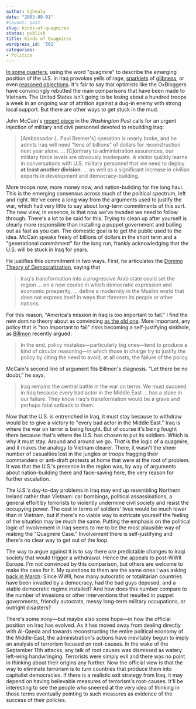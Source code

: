 ```yaml
---
author: kjhealy
date: "2003-09-01"
#layout: post
slug: kinds-of-quagmires
status: publish
title: Kinds of Quagmires
wordpress_id: '501'
categories:
- Politics
---
```


[In some quarters](http://oxblog.blogspot.com/2003_07_20_oxblog_archive.html#105872118670075071), using the word "quagmire" to describe the emerging position of the U.S. in Iraq provokes yells of rage, [snarklets](http://www.instapundit.com/archives/010336.php) of [glibness](http://www.instapundit.com/archives/010655.php), or even [reasoned objections](http://oxblog.blogspot.com/2003_08_24_oxblog_archive.html#106179321611660941). It's fair to say that optimists like the OxBloggers have convincingly rebutted the main comparisons that have been made to Vietnam. The United States isn't going to be losing about a hundred troops a week in an ongoing war of attrition against a dug-in enemy with strong local support. But there are other ways to get stuck in the mud.

John McCain's [recent piece](http://www.washingtonpost.com/wp-dyn/articles/A2466-2003Aug29.html) in the *Washington Post* calls for an urgent injection of military and civil personnel devoted to rebuilding Iraq:

> [Ambassador L. Paul Bremer's] operation is nearly broke, and he admits Iraq will need "tens of billions" of dollars for reconstruction next year alone. ... [C]ontrary to administration assurances, our military force levels are obviously inadequate. A visitor quickly learns in conversations with U.S. military personnel that we need to deploy **at least another division**. ... as well as a significant increase in civilian experts in development and democracy-building.

More troops now, more money now, and nation-building for the long haul. This is the emerging consensus across much of the political spectrum, left and right. We've come a long way from the arguments used to justify the war, which had very little to say about long-term commitments of this sort. The new view, in essence, is that now we've invaded we need to follow through. There's a lot to be said for this. Trying to clean up after yourself is clearly more responsible than installing a puppet government and bailing out as fast as you can. The domestic goal is to get the public used to the idea. McCain speaks freely of billions of dollars in the short term and a "generational commitment" for the long run, frankly acknowledging that the U.S. will be stuck in Iraq for years.

He justifies this commitment in two ways. First, he articulates the [Domino Theory of Democratization](http://www.kieranhealy.org/blog/archives/000304.html), saying that

> Iraq's transformation into a progressive Arab state could set the region … on a new course in which democratic expression and economic prosperity, ... define a modernity in the Muslim world that does not express itself in ways that threaten its people or other nations.

For this reason, "America's mission in Iraq is too important to fail." I find the new domino theory about as convincing [as the old one](http://www.cato.org/pubs/fpbriefs/fpb-042.html). More important, any policy that is "too important to fail" risks becoming a self-justifying sinkhole, as [Billmon](http://billmon.org/archives/000407.html) recently argued:

> In the end, policy mistakes—particularly big ones—tend to produce a kind of circular reasoning—in which those in charge try to justify the policy by citing the need to avoid, at all costs, the failure of the policy.

McCain's second line of argument fits Billmon's diagnosis. "Let there be no doubt," he says,

> Iraq remains the central battle in the war on terror. We must succeed in Iraq because every bad actor in the Middle East … has a stake in our failure. They know Iraq's transformation would be a grave and perhaps fatal setback to them.

Now that the U.S. is entrenched in Iraq, it must stay because to withdraw would be to give a victory to "every bad actor in the Middle East." Iraq is where the war on terror is being fought. But of course it's being fought there because that's where the U.S. has chosen to put its soldiers. Which is why it must stay. Around and around we go. *That* is the logic of a quagmire, and it makes the analogy to Vietnam clearer. There, it wasn't the sheer number of casualties lost in the jungles or troops fragging their commanders or anti-draft protests at home that were at the root of problem. It was that the U.S.'s presence in the region was, by way of arguments about nation-building there and face-saving here, the very reason for further escalation.

The U.S.'s day-to-day problems in Iraq may end up resembling Northern Ireland rather than Vietnam: car bombings, political assassinations, a general effort by terrorists to violently undermine civil society and resist the occupying power. The cost in terms of soldiers' lives would be much lower than in Vietnam, but if there's no viable way to extricate yourself the feeling of the situation may be much the same. Putting the emphasis on the political logic of involvement in Iraq seems to me to be the most plausible way of making the "Quagmire Case." Involvement there is self-justifying and there's no clear way to get out of the loop.

The way to argue against it is to say there *are* predictable changes to Iraqi society that would trigger a withdrawal. Hence the appeals to post-WWII Europe. I'm not convinced by this comparison, but others are welcome to make the case for it. My questions to them are the same ones I was asking [back in March](http://www.kieranhealy.org/blog/archives/000304.html): Since WWII, how many autocratic or totalitarian countries have been invaded by a democracy, had the bad guys deposed, and a stable democratic regime installed? And how does this number compare to the number of invasions or other interventions that resulted in puppet governments, friendly autocrats, messy long-term military occupations, or outright disasters?

There's some irony—but maybe also some hope—in how the official position on Iraq has evolved. As it has moved away from dealing directly with Al-Qaeda and towards reconstructing the entire political economy of the Middle-East, the administration's actions have inevitably begun to imply an analysis of terrorism focused on root-causes. In the wake of the September 11th attacks, any talk of root causes was dismissed as watery left-wing handwringing. Terrorists were simply evil and there was no point in thinking about their origins any further. Now the official view is that the way to eliminate terrorism is to turn countries that produce them into capitalist democracies. If there is a realistic exit strategy from Iraq, it may depend on having believable measures of terrorism's root-causes. It'll be interesting to see the people who sneered at the very idea of thinking in those terms eventually pointing to such measures as evidence of the success of their policies.
